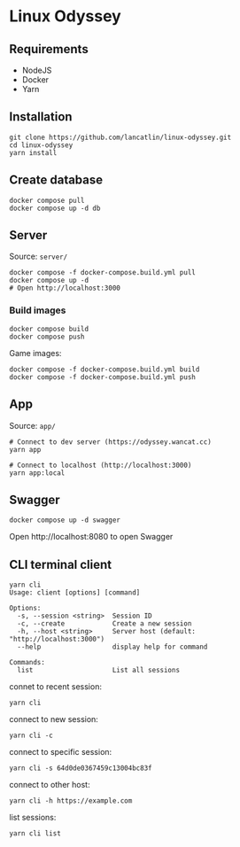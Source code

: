 # Linux Odyssey

## Requirements

- NodeJS
- Docker
- Yarn

## Installation

```
git clone https://github.com/lancatlin/linux-odyssey.git
cd linux-odyssey
yarn install
```

## Create database

```
docker compose pull
docker compose up -d db
```

## Server

Source: `server/`

```
docker compose -f docker-compose.build.yml pull
docker compose up -d
# Open http://localhost:3000
```

### Build images

    docker compose build
    docker compose push

Game images:

```
docker compose -f docker-compose.build.yml build
docker compose -f docker-compose.build.yml push
```

## App

Source: `app/`

```
# Connect to dev server (https://odyssey.wancat.cc)
yarn app

# Connect to localhost (http://localhost:3000)
yarn app:local
```

## Swagger

```
docker compose up -d swagger
```

Open http://localhost:8080 to open Swagger

## CLI terminal client

```
yarn cli
Usage: client [options] [command]

Options:
  -s, --session <string>  Session ID
  -c, --create            Create a new session
  -h, --host <string>     Server host (default: "http://localhost:3000")
  --help                  display help for command

Commands:
  list                    List all sessions
```

connet to recent session:

    yarn cli

connect to new session:

    yarn cli -c

connect to specific session:

    yarn cli -s 64d0de0367459c13004bc83f

connect to other host:

    yarn cli -h https://example.com

list sessions:

    yarn cli list
